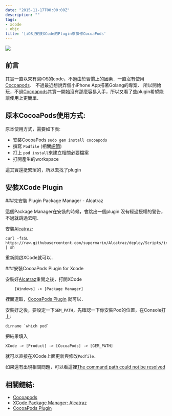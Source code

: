 ```yaml
---
date: "2015-11-17T00:00:00Z"
description: ""
tags:
- xcode
- objc
title: '[iOS]安裝XCode的Plugin來操作CocoaPods'
---
```


![](http://shrikar.com/wp-content/uploads/2015/01/cocoapods.png)

## 前言

其實一直以來有寫iOS的code，不過由於習慣上的因素．一直沒有使用[Cocoapods](https://cocoapods.org/)．  不過最近想說弄個小iPhone App搭著Golang的專案． 所以開始玩，不過[Cocoapods](https://cocoapods.org/)其實一開始沒有那麼容易入手，所以又看了些plugin希望能讓使用上更簡單．

## 原本CocoaPods使用方式:

原本使用方式，需要如下表:

- 安裝CocoaPods `sudo gem install cocoapods`
- 撰寫 `Podfile` (相關[細節](https://guides.cocoapods.org/using/using-cocoapods.html))
- 打上 `pod install`來建立相關必要檔案
- 打開產生的workspace

這其實還挺繁瑣的，所以去找了plugin

## 安裝XCode Plugin 

###先安裝 Plugin Package Manager - Alcatraz

這個Package Manager在安裝的時候，會跳出一個plugin 沒有經過授權的警告，不過就跳過去吧．

安裝[Alcatraz](http://alcatraz.io/):

```
curl -fsSL https://raw.githubusercontent.com/supermarin/Alcatraz/deploy/Scripts/install.sh | sh
```

重新開啟XCode就可以．

###安裝CocoaPods Plugin for Xcode

安裝好[Alcatraz](http://alcatraz.io/)重開之後，打開XCode

		[Windows] -> [Package Manager]
		
裡面選取，[CocoaPods Plugin](https://github.com/kattrali/cocoapods-xcode-plugin) 就可以．
		

安裝好之後，要設定一下`GEM_PATH`，先確認一下你安裝Pod的位置，在Console打上:

```
dirname `which pod`
```

把結果填入 
```
XCode -> [Product] -> [CocoaPods] -> [GEM_PATH]
```

就可以直接在XCode上面更新與修改`Podfile`．

如果還有出現相關問題，可以看這裡[The command path could not be resolved](https://github.com/kattrali/cocoapods-xcode-plugin/issues/76#issuecomment-145579390)
		
## 相關鏈結:

- [Cocoapods](https://cocoapods.org/)
- [XCode Package Manager: Alcatraz](http://alcatraz.io/)
- [CocoaPods Plugin](https://github.com/kattrali/cocoapods-xcode-plugin)
